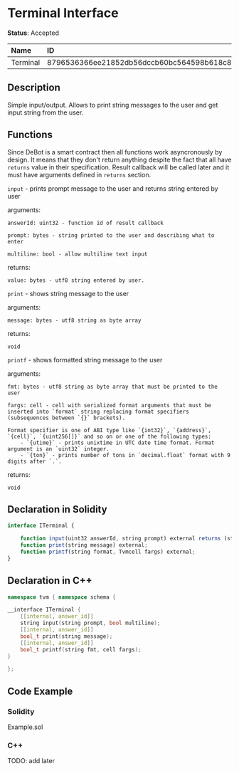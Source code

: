 # Terminal Interface

**Status**: Accepted

| Name      | ID                                                                |
| :-------- | :---------------------------------------------------------------- |
| Terminal  | 8796536366ee21852db56dccb60bc564598b618c865fc50c8b1ab740bba128e3  |


## Description

Simple input/output. Allows to print string messages to the user and get input string from the user.

## Functions

Since DeBot is a smart contract then all functions work asyncronously by design. It means that they don't return anything despite the fact that all have `returns` value in their specification. Result callback will be called later and it must have arguments defined in `returns` section.

`input` - prints prompt message to the user and returns string entered by user

arguments:

	answerId: uint32 - function id of result callback

	prompt: bytes - string printed to the user and describing what to enter

	multiline: bool - allow multiline text input
returns:

	value: bytes - utf8 string entered by user.

`print` - shows string message to the user

arguments:

	message: bytes - utf8 string as byte array

returns:

	void

`printf` - shows formatted string message to the user

arguments:

	fmt: bytes - utf8 string as byte array that must be printed to the user

	fargs: cell - cell with serialized format arguments that must be inserted into `format` string replacing format specifiers (subsequences between `{}` brackets).

	Format specifier is one of ABI type like `{int32}`, `{address}`, `{cell}`, `{uint256[]}` and so on or one of the following types:
		- `{utime}` - prints unixtime in UTC date time format. Format argument is an `uint32` integer.
		- `{ton}` - prints number of tons in `decimal.float` format with 9 digits after `.`.

returns:

	void

## Declaration in Solidity

```jsx
interface ITerminal {

	function input(uint32 answerId, string prompt) external returns (string value);
	function print(string message) external;
	function printf(string format, Tvmcell fargs) external;
}
```

## Declaration in C++

```cpp
namespace tvm { namespace schema {

__interface ITerminal {
	[[internal, answer_id]]
	string input(string prompt, bool multiline);
	[[internal, answer_id]]
	bool_t print(string message);
	[[internal, answer_id]]
	bool_t printf(string fmt, cell fargs);
}

};
```

## Code Example

### Solidity

Example.sol

### C++

TODO: add later
